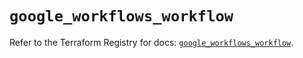 # `google_workflows_workflow`

Refer to the Terraform Registry for docs: [`google_workflows_workflow`](https://registry.terraform.io/providers/hashicorp/google-beta/6.5.0/docs/resources/google_workflows_workflow).
